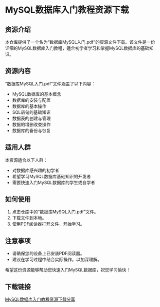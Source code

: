 # MySQL数据库入门教程资源下载

## 资源介绍

本仓库提供了一个名为“数据库MySQL入门.pdf”的资源文件下载。该文件是一份详细的MySQL数据库入门教程，适合初学者学习和掌握MySQL数据库的基础知识。

## 资源内容

“数据库MySQL入门.pdf”文件涵盖了以下内容：

- MySQL数据库的基本概念
- 数据库的安装与配置
- 数据库的基本操作
- SQL语句的基础知识
- 数据表的创建与管理
- 数据的增删改查操作
- 数据库的备份与恢复

## 适用人群

本资源适合以下人群：

- 对数据库感兴趣的初学者
- 希望学习MySQL数据库基础知识的开发者
- 需要快速入门MySQL数据库的学生或自学者

## 如何使用

1. 点击仓库中的“数据库MySQL入门.pdf”文件。
2. 下载文件到本地。
3. 使用PDF阅读器打开文件，开始学习。

## 注意事项

- 请确保您的设备上已安装PDF阅读器。
- 建议在学习过程中结合实际操作，以加深理解。

希望这份资源能够帮助您快速入门MySQL数据库，祝您学习愉快！

## 下载链接

[MySQL数据库入门教程资源下载分享](https://pan.quark.cn/s/9aa55b58c90d)